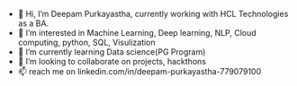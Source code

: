 - 👋 Hi, I’m Deepam Purkayastha, currently working with HCL Technologies as a BA.
- 👀 I’m interested in Machine Learning, Deep learning, NLP, Cloud computing, python, SQL, Visulization
- 🌱 I’m currently learning Data science(PG Program)
- 💞️ I’m looking to collaborate on projects, hackthons
- 📫 reach me on linkedin.com/in/deepam-purkayastha-779079100

<!---
DP1790/DP1790 is a ✨ special ✨ repository because its `README.md` (this file) appears on your GitHub profile.
You can click the Preview link to take a look at your changes.
--->
